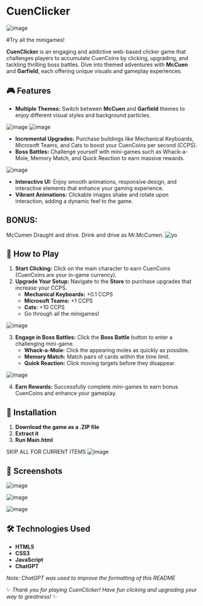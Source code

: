 # CuenClicker

![image](https://github.com/user-attachments/assets/b498de0d-3e7e-4ff7-9fb7-b05a2a5bf7d5)

#Try all the minigames!

**CuenClicker** is an engaging and addictive web-based clicker game that challenges players to accumulate CuenCoins by clicking, upgrading, and tackling thrilling boss battles. Dive into themed adventures with **McCuen** and **Garfield**, each offering unique visuals and gameplay experiences.

## 🎮 Features

- **Multiple Themes:** Switch between **McCuen** and **Garfield** themes to enjoy different visual styles and background particles.

![image](https://github.com/user-attachments/assets/0805ef7a-103a-4527-aba1-c3178c2cb4c4)   ![image](https://github.com/user-attachments/assets/26053111-c446-4ade-bd90-8c225bab9e42)



- **Incremental Upgrades:** Purchase buildings like Mechanical Keyboards, Microsoft Teams, and Cats to boost your CuenCoins per second (CCPS).
- **Boss Battles:** Challenge yourself with mini-games such as Whack-a-Mole, Memory Match, and Quick Reaction to earn massive rewards.

![image](https://github.com/user-attachments/assets/a879802b-e2c0-47c1-8a1d-5d4dba7dc544)

- **Interactive UI:** Enjoy smooth animations, responsive design, and interactive elements that enhance your gaming experience.
- **Vibrant Animations:** Clickable images shake and rotate upon interaction, adding a dynamic feel to the game.

## BONUS:
McCumen Draught and drive. 
Drink and drive as Mr.McCumen. 
![yo](https://github.com/user-attachments/assets/0c170f79-f824-4c70-97e0-0cd6520cdd4d)


## 📜 How to Play

1. **Start Clicking:** Click on the main character to earn CuenCoins (CuenCoins are your in-game currency).
2. **Upgrade Your Setup:** Navigate to the **Store** to purchase upgrades that increase your CCPS.
   - **Mechanical Keyboards:** +0.1 CCPS
   - **Microsoft Teams:** +1 CCPS
   - **Cats:** +10 CCPS
   - Go through all the minigames!

![image](https://github.com/user-attachments/assets/42ea182f-667b-4038-8e12-702b0c1a1f69)

3. **Engage in Boss Battles:** Click the **Boss Battle** button to enter a challenging mini-game.
   - **Whack-a-Mole:** Click the appearing moles as quickly as possible.
   - **Memory Match:** Match pairs of cards within the time limit.
   - **Quick Reaction:** Click moving targets before they disappear.


![image](https://github.com/user-attachments/assets/19a6f7a9-c911-4754-96da-a9620ada1b61)


4. **Earn Rewards:** Successfully complete mini-games to earn bonus CuenCoins and enhance your gameplay.

## 🚀 Installation

1. **Download the game as a .ZIP file**
2. **Extract it**
3. **Run Main.html**

SKIP ALL FOR CURRENT ITEMS
![image](https://github.com/user-attachments/assets/27eec615-6e5d-439c-b951-0d2577379f49)





## 🎨 Screenshots

![image](https://github.com/user-attachments/assets/422c9c57-df90-44c8-9e96-6db12b7a488a)


![image](https://github.com/user-attachments/assets/a88340f9-0e93-4ff7-a130-8dbe83df5c70)

![image](https://github.com/user-attachments/assets/0b30dd17-8e8b-41c4-8d68-ceca69cc7899)


## 🛠️ Technologies Used

- **HTML5**
- **CSS3**
- **JavaScript**
- **ChatGPT**

*Note: ChatGPT was used to improve the formatting of this README*

✨ *Thank you for playing CuenClicker! Have fun clicking and upgrading your way to greatness!* ✨
